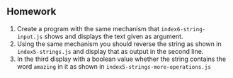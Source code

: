 ## Homework

1. Create a program with the same mechanism that `index6-string-input.js` shows and displays the text given as argument.
2. Using the same mechanism you should reverse the string as shown in `index5-strings.js` and display that as output in the second line.
3. In the third display with a boolean value whether the string contains the word `amazing` in it as shown in `index5-strings-more-operations.js`